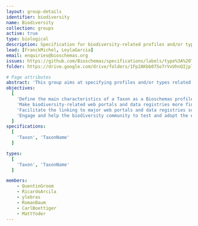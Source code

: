 ```yaml
---
layout: group-details
identifier: biodiversity
name: Biodiversity
collection: groups
active: true
type: biological
description: Specification for biodiversity-related profiles and/or types
lead: [FranckMichel, LeylaGarcia]
email: enquiries@bioschemas.org
issues: https://github.com/Bioschemas/specifications/labels/type%3A%20Taxon
folder: https://drive.google.com/drive/folders/1Fp2AKbb07So7rVvUhnQIjpl8HLPSwpbP

# Page attributes
abstract: 'This group aims at specifying profiles and/or types related to the biodiversity domain, starting with the Taxon profile.'
objectives:
  [
    'Define the main characteristics of a Taxon as a Bioschemas profile',
    'Make biodiversity-related web portals and data registries more findable using search engines',
    'Facilitate the linking to major web portals and data registries such as GBIF, Encyclopedia of Life, Catalogue of Life',
    'Engage and help the biodiversity community to test and adopt the exposure of biodiversity markkup'
  ]
specifications:
  [
    'Taxon', 'TaxonName'
  ]

types:
  [
    'Taxon', 'TaxonName'
  ]

members:
    - QuentinGroom
    - RicardoArcila
    - ylebras
    - RomanBaum
    - CarlBoettiger
    - MattYoder
---
```

